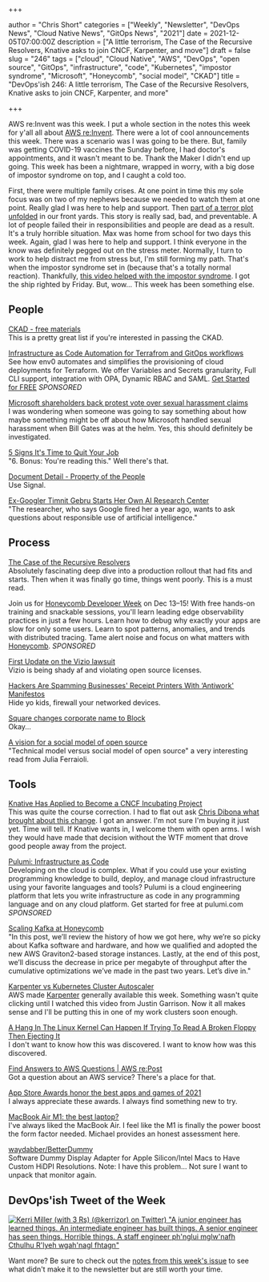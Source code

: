 +++

author = "Chris Short"
categories = ["Weekly", "Newsletter", "DevOps News", "Cloud Native News", "GitOps News", "2021"]
date = 2021-12-05T07:00:00Z
description = ["A little terrorism, The Case of the Recursive Resolvers, Knative asks to join CNCF, Karpenter, and move"]
draft = false
slug = "246"
tags = ["cloud", "Cloud Native", "AWS", "DevOps", "open source", "GitOps", "infrastructure", "code", "Kubernetes", "impostor syndrome", "Microsoft", "Honeycomb", "social model", "CKAD"]
title = "DevOps'ish 246: A little terrorism, The Case of the Recursive Resolvers, Knative asks to join CNCF, Karpenter, and more"

+++

AWS re:Invent was this week. I put a whole section in the notes this week for y'all all about [AWS re:Invent](/246/notes/). There were a lot of cool announcements this week. There was a scenario was I was going to be there. But, family was getting COVID-19 vaccines the Sunday before, I had doctor's appointments, and it wasn't meant to be. Thank the Maker I didn't end up going. This week has been a nightmare, wrapped in worry, with a big dose of impostor syndrome on top, and I caught a cold too.

First, there were multiple family crises. At one point in time this my sole focus was on two of my nephews because we needed to watch them at one point. Really glad I was here to help and support. Then [part of a terror plot unfolded](https://www.wxyz.com/news/oxford-school-shooting/prosecutor-details-disturbing-warning-signs-and-events-that-led-up-to-the-oxford-high-school-shooting) in our front yards. This story is really sad, bad, and preventable. A lot of people failed their in responsibilities and people are dead as a result. It's a truly horrible situation. Max was home from school for two days this week. Again, glad I was here to help and support. I think everyone in the know was definitely pegged out on the stress meter. Normally, I turn to work to help distract me from stress but, I'm still forming my path. That's when the impostor syndrome set in (because that's a totally normal reaction). Thankfully, [this video helped with the impostor syndrome](https://www.youtube.com/watch?v=Bz8F9YT4axA). I got the ship righted by Friday. But, wow... This week has been something else.

## People

[CKAD - free materials](https://www.reddit.com/r/kubernetes/comments/r4q1ec/ckad_free_materials/)  
This is a pretty great list if you're interested in passing the CKAD.

[Infrastructure as Code Automation for Terrafrom and GitOps workflows](https://www.env0.com/infrastructure-as-code-automation?utm_campaign=devopsish&utm_source=nativeads&utm_medium=newsletter)  
See how env0 automates and simplifies the provisioning of cloud deployments for Terraform. We offer Variables and Secrets granularity, Full CLI support, integration with OPA, Dynamic RBAC and SAML. [Get Started for FREE](https://www.env0.com/infrastructure-as-code-automation?utm_campaign=devopsish&utm_source=nativeads&utm_medium=newsletter) *SPONSORED*

[Microsoft shareholders back protest vote over sexual harassment claims](https://arstechnica.com/tech-policy/2021/11/microsoft-shareholders-back-protest-vote-over-sexual-harassment-claims/)  
I was wondering when someone was going to say something about how maybe something might be off about how Microsoft handled sexual harassment when Bill Gates was at the helm. Yes, this should definitely be investigated.

[5 Signs It's Time to Quit Your Job](https://cate.blog/2021/11/29/5-signs-its-time-to-quit-your-job/)  
"6. Bonus: You're reading this." Well there's that.

[Document Detail - Property of the People](https://propertyofthepeople.org/document-detail/?doc-id=21114562)  
Use Signal.

[Ex-Googler Timnit Gebru Starts Her Own AI Research Center](https://www.wired.com/story/ex-googler-timnit-gebru-starts-ai-research-center/)  
"The researcher, who says Google fired her a year ago, wants to ask questions about responsible use of artificial intelligence."

## Process

[The Case of the Recursive Resolvers](https://slack.engineering/what-happened-during-slacks-dnssec-rollout/)  
Absolutely fascinating deep dive into a production rollout that had fits and starts. Then when it was finally go time, things went poorly. This is a must read.

Join us for [Honeycomb Developer Week](https://www.honeycomb.io/developer-week-devopsish/?&utm_source=devopsish&utm_medium=newsletter&utm_campaign=ad&utm_content=devopsish) on Dec 13–15! With free hands-on training and snackable sessions, you'll learn leading edge observability practices in just a few hours. Learn how to debug why exactly your apps are slow for only some users. Learn to spot patterns, anomalies, and trends with distributed tracing. Tame alert noise and focus on what matters with [Honeycomb](https://ui.honeycomb.io/signup/?&utm_source=devopsish&utm_medium=newsletter&utm_campaign=ad&utm_content=product-signup). *SPONSORED*

[First Update on the Vizio lawsuit](https://sfconservancy.org/blog/2021/nov/30/vizio-update-0/)  
Vizio is being shady af and violating open source licenses.

[Hackers Are Spamming Businesses' Receipt Printers With ‘Antiwork' Manifestos](https://www.vice.com/en/article/qjbb9d/hackers-are-spamming-businesses-receipt-printers-with-antiwork-manifestos)  
Hide yo kids, firewall your networked devices.

[Square changes corporate name to Block](https://www.cnbc.com/2021/12/01/square-changes-corporate-name-to-block-.html)  
Okay...

[A vision for a social model of open source](https://leaddev.com/agile-other-ways-working/vision-social-model-open-source)  
"Technical model versus social model of open source" a very interesting read from Julia Ferraioli.

## Tools

[Knative Has Applied to Become a CNCF Incubating Project](https://knative.dev/blog/steering/knative-cncf-donation/)  
This was quite the course correction. I had to flat out ask [Chris Dibona what brought about this change](https://twitter.com/cdibona/status/1465754668450025473). I got an answer. I'm not sure I'm buying it just yet. Time will tell. If Knative wants in, I welcome them with open arms. I wish they would have made that decision without the WTF moment that drove good people away from the project.

[Pulumi: Infrastructure as Code](https://www.pulumi.com/?utm_source=devopsish&utm_medium=sponsored-link&utm_campaign=iac)  
Developing on the cloud is complex. What if you could use your existing programming knowledge to build, deploy, and manage cloud infrastructure using your favorite languages and tools? Pulumi is a cloud engineering platform that lets you write infrastructure as code in any programming language and on any cloud platform. Get started for free at pulumi.com *SPONSORED*

[Scaling Kafka at Honeycomb](https://www.honeycomb.io/blog/scaling-kafka-observability-pipelines/)  
"In this post, we’ll review the history of how we got here, why we’re so picky about Kafka software and hardware, and how we qualified and adopted the new AWS Graviton2-based storage instances. Lastly, at the end of this post, we’ll discuss the decrease in price per megabyte of throughput after the cumulative optimizations we’ve made in the past two years. Let’s dive in."

[Karpenter vs Kubernetes Cluster Autoscaler](https://www.youtube.com/watch?v=3QsVRHVdOnM)  
AWS made [Karpenter](https://karpenter.sh/) generally available this week. Something wasn't quite clicking until I watched this video from Justin Garrison. Now it all makes sense and I'll be putting this in one of my work clusters soon enough.

[A Hang In The Linux Kernel Can Happen If Trying To Read A Broken Floppy Then Ejecting It](https://www.phoronix.com/scan.php?page=news_item&px=Linux-5.17-Floppy)  
I don't want to know how this was discovered. I want to know how was this discovered.

[Find Answers to AWS Questions | AWS re:Post](https://repost.aws/questions)  
Got a question about an AWS service? There's a place for that.

[App Store Awards honor the best apps and games of 2021](https://www.apple.com/newsroom/2021/12/app-store-awards-honor-the-best-apps-and-games-of-2021/)  
I always appreciate these awards. I always find something new to try.

[MacBook Air M1: the best laptop?](https://michael.stapelberg.ch/posts/2021-11-28-macbook-air-m1/)  
I've always liked the MacBook Air. I feel like the M1 is finally the power boost the form factor needed. Michael provides an honest assessment here.

[waydabber/BetterDummy](https://github.com/waydabber/BetterDummy)  
Software Dummy Display Adapter for Apple Silicon/Intel Macs to Have Custom HiDPI Resolutions. Note: I have this problem... Not sure I want to unpack that monitor again.

## DevOps'ish Tweet of the Week

[![Kerri Miller (with 3 Rs) (@kerrizor) on Twitter) "A junior engineer has learned things. An intermediate engineer has built things. A senior engineer has seen things. Horrible things. A staff engineer ph'nglui mglw'nafh Cthulhu R'lyeh wgah'nagl fhtagn"](/images/246-devopsish-tweet-of-the-week.png)](https://twitter.com/MIT_CSAIL/status/1463587220841910272)

Want more? Be sure to check out the [notes from this week's issue](https://devopsish.com/246/notes/) to see what didn't make it to the newsletter but are still worth your time.
